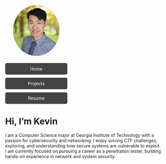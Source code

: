 <link rel="stylesheet" href="assets/css/style.css">
<div style="display: flex;">

  <!-- Left column: photo + nav -->
  <div style="width: 200px; text-align: center; margin-right: 40px;">
    <!-- Photo -->
    <img src="images/IMG_2444.jpeg" alt="Kevin Yin" width="150" style="border-radius: 50%; margin-bottom: 20px;"/>

   <!-- Nav buttons stacked vertically -->
  <div style="display: flex; flex-direction: column; gap: 10px;">
   <a href="/" style="padding: 10px; background-color:#444; color:white; text-decoration:none; border-radius:5px;">Home</a>
    <a href="projects.md" style="padding: 10px; background-color:#444; color:white; text-decoration:none; border-radius:5px;">Projects</a>
    <a href="images/Kevin_s_Resume.pdf" style="padding: 10px; background-color:#444; color:white; text-decoration:none; border-radius:5px;" target="_blank">Resume</a>
    </div>
  </div>
  </div>

  <!-- Right column: About Me -->
  <div style="flex: 1;">
    <h1>Hi, I’m Kevin</h1>
    <p>
      I am a Computer Science major at Georgia Institute of Technology with a passion for cybersecurity and networking. 
      I enjoy solving CTF challenges, exploring, and understanding how secure systems are vulnerable to exploit. 
      I am currently focused on pursuing a career as a penetration tester, building hands-on experience in network and system security.
    </p>
  </div>

</div>

